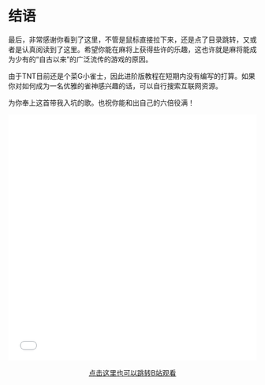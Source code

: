 
# 结语

最后，非常感谢你看到了这里，不管是鼠标直接拉下来，还是点了目录跳转，又或者是认真阅读到了这里。希望你能在麻将上获得些许的乐趣，这也许就是麻将能成为少有的“自古以来”的广泛流传的游戏的原因。

由于TNT目前还是个菜G小雀士，因此进阶版教程在短期内没有编写的打算。如果你对如何成为一名优雅的雀神感兴趣的话，可以自行搜索互联网资源。  

为你奉上这首带我入坑的歌。也祝你能和出自己的六倍役满！

<center>

<iframe src="//player.bilibili.com/player.html?bvid=BV1u84y187pQ&page=1&autoplay=0" scrolling="no" border="0" frameborder="no" framespacing="0" allowfullscreen="true" width="100%" height="500px"> </iframe>  

[点击这里也可以跳转B站观看](https://www.bilibili.com/festival/2023bnj?bvid=BV1u84y187pQ)

</center>

